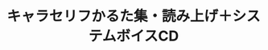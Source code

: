 ---
logo: images/キャラセリフかるた集・読み上げ＋システムボイスCD.jpg
title: キャラセリフかるた集・読み上げ＋システムボイスCD
subTitle: 暂无资源，如果你拥有该资源，可点击此处向我们提交反馈

category: 周边

hasResource: false
---
